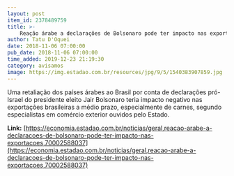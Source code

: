 ```yaml
---
layout: post
item_id: 2378489759
title: >-
    Reação árabe a declarações de Bolsonaro pode ter impacto nas exportações
author: Tatu D'Oquei
date: 2018-11-06 07:00:00
pub_date: 2018-11-06 07:00:00
time_added: 2019-12-23 21:19:30
category: avisamos
image: https://img.estadao.com.br/resources/jpg/9/5/1540383907859.jpg
---
```


Uma retaliação dos países árabes ao Brasil por conta de declarações pró-Israel do presidente eleito Jair Bolsonaro teria impacto negativo nas exportações brasileiras a médio prazo, especialmente de carnes, segundo especialistas em comércio exterior ouvidos pelo Estado.

**Link:** [https://economia.estadao.com.br/noticias/geral,reacao-arabe-a-declaracoes-de-bolsonaro-pode-ter-impacto-nas-exportacoes,70002588037](https://economia.estadao.com.br/noticias/geral,reacao-arabe-a-declaracoes-de-bolsonaro-pode-ter-impacto-nas-exportacoes,70002588037)

